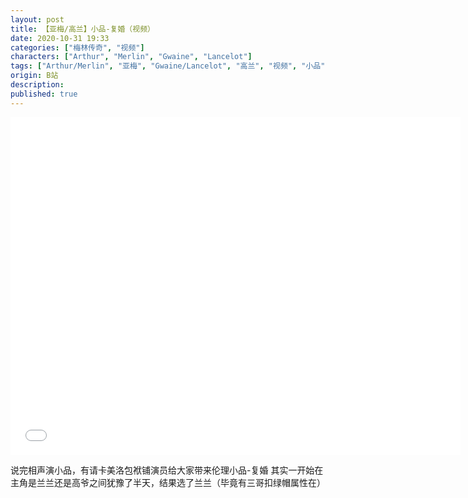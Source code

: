 ```yaml
---
layout: post
title: 【亚梅/高兰】小品-复婚（视频）
date: 2020-10-31 19:33
categories: ["梅林传奇", "视频"]
characters: ["Arthur", "Merlin", "Gwaine", "Lancelot"]
tags: ["Arthur/Merlin", "亚梅", "Gwaine/Lancelot", "高兰", "视频", "小品"]
origin: B站
description: 
published: true
---
```


<iframe width="720" height="540" src="//player.bilibili.com/player.html?aid=245196880&bvid=BV1fv41167tD&cid=251462697&page=1" scrolling="no" border="0" frameborder="no" framespacing="0" allowfullscreen="true"> </iframe>

说完相声演小品，有请卡美洛包袱铺演员给大家带来伦理小品-复婚
其实一开始在主角是兰兰还是高爷之间犹豫了半天，结果选了兰兰（毕竟有三哥扣绿帽属性在）
